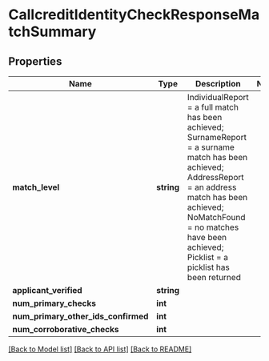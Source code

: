 # CallcreditIdentityCheckResponseMatchSummary

## Properties
Name | Type | Description | Notes
------------ | ------------- | ------------- | -------------
**match_level** | **string** | IndividualReport &#x3D; a full match has been achieved; SurnameReport &#x3D; a surname match has been achieved; AddressReport &#x3D; an address match has been achieved; NoMatchFound &#x3D; no matches have been achieved; Picklist &#x3D; a picklist has been returned | 
**applicant_verified** | **string** |  | 
**num_primary_checks** | **int** |  | 
**num_primary_other_ids_confirmed** | **int** |  | 
**num_corroborative_checks** | **int** |  | 

[[Back to Model list]](../README.md#documentation-for-models) [[Back to API list]](../README.md#documentation-for-api-endpoints) [[Back to README]](../README.md)



